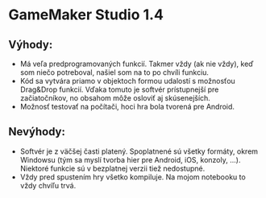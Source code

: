 # GameMaker Studio 1.4

## Výhody:
* Má veľa predprogramovaných funkcií. Takmer vždy (ak nie vždy), keď som niečo potreboval, našiel som na to po chvíli funkciu.
* Kód sa vytvára priamo v objektoch formou udalostí s možnosťou Drag&Drop funkcií. Vďaka tomuto je softvér prístupnejší pre začiatočníkov, no obsahom môže osloviť aj skúsenejších.
* Možnosť testovať na počítači, hoci hra bola tvorená pre Android.

## Nevýhody:
* Softvér je z väčšej časti platený. Spoplatnené sú všetky formáty, okrem Windowsu (tým sa myslí tvorba hier pre Android, iOS, konzoly, ...). Niektoré funkcie sú v bezplatnej verzii tiež nedostupné.
* Vždy pred spustením hry všetko kompiluje. Na mojom notebooku to vždy chvíľu trvá.
